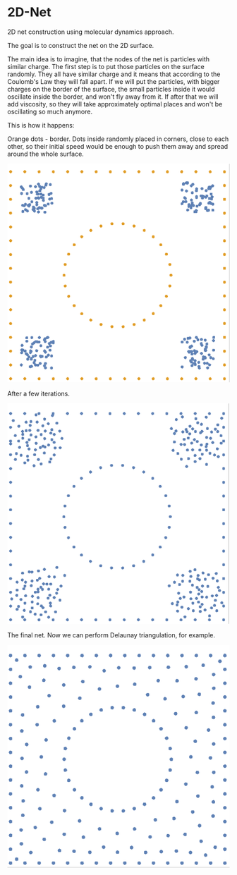# 2D-Net
2D net construction using molecular dynamics approach.

The goal is to construct the net on the 2D surface.

The main idea is to imagine, that the nodes of the net is particles with similar charge. 
The first step is to put those particles on the surface randomly. They all have similar charge and it means that according to the Coulomb's Law they will fall apart. If we will put the particles, with bigger charges on the border of the surface, the small particles inside it would oscillate inside the border, and won't fly away from it. If after that we will add viscosity, so they will take approximately optimal places and won't be oscillating so much anymore.

This is how it happens:

Orange dots - border. Dots inside randomly placed in corners, close to each other, so their initial speed would be enough to push them away and spread around the whole surface. 


![alt text](https://github.com/EkaterinaO/2D-Net/blob/master/img/step1.png)


After a few iterations. 

![alt text](https://github.com/EkaterinaO/2D-Net/blob/master/img/step2.png)


The final net. Now we can perform Delaunay triangulation, for example. 

![alt text](https://github.com/EkaterinaO/2D-Net/blob/master/img/step3.png)

